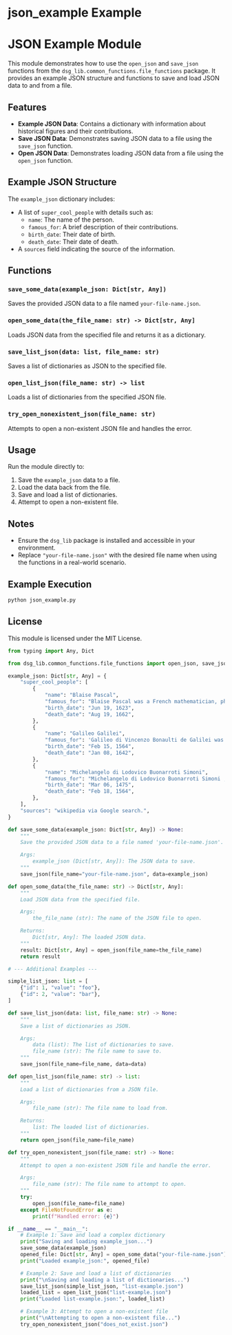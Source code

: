# json_example Example

# JSON Example Module

This module demonstrates how to use the `open_json` and `save_json` functions from the `dsg_lib.common_functions.file_functions` package. It provides an example JSON structure and functions to save and load JSON data to and from a file.

## Features

- **Example JSON Data**: Contains a dictionary with information about historical figures and their contributions.
- **Save JSON Data**: Demonstrates saving JSON data to a file using the `save_json` function.
- **Open JSON Data**: Demonstrates loading JSON data from a file using the `open_json` function.

## Example JSON Structure

The `example_json` dictionary includes:
- A list of `super_cool_people` with details such as:
  - `name`: The name of the person.
  - `famous_for`: A brief description of their contributions.
  - `birth_date`: Their date of birth.
  - `death_date`: Their date of death.
- A `sources` field indicating the source of the information.

## Functions

### `save_some_data(example_json: Dict[str, Any])`
Saves the provided JSON data to a file named `your-file-name.json`.

### `open_some_data(the_file_name: str) -> Dict[str, Any]`
Loads JSON data from the specified file and returns it as a dictionary.

### `save_list_json(data: list, file_name: str)`
Saves a list of dictionaries as JSON to the specified file.

### `open_list_json(file_name: str) -> list`
Loads a list of dictionaries from the specified JSON file.

### `try_open_nonexistent_json(file_name: str)`
Attempts to open a non-existent JSON file and handles the error.

## Usage

Run the module directly to:
1. Save the `example_json` data to a file.
2. Load the data back from the file.
3. Save and load a list of dictionaries.
4. Attempt to open a non-existent file.

## Notes

- Ensure the `dsg_lib` package is installed and accessible in your environment.
- Replace `"your-file-name.json"` with the desired file name when using the functions in a real-world scenario.

## Example Execution

```bash
python json_example.py
```
## License
This module is licensed under the MIT License.

```python
from typing import Any, Dict

from dsg_lib.common_functions.file_functions import open_json, save_json

example_json: Dict[str, Any] = {
    "super_cool_people": [
        {
            "name": "Blaise Pascal",
            "famous_for": "Blaise Pascal was a French mathematician, physicist, inventor, writer and Catholic theologian. He was a child prodigy who was educated by his father, a tax collector in Rouen. Pascal's earliest work was in the natural and applied sciences where he made important contributions to the study of fluids, and clarified the concepts of pressure and vacuum by generalising the work of Evangelista Torricelli. Pascal also wrote in defence of the scientific method.",  # noqa: E501
            "birth_date": "Jun 19, 1623",
            "death_date": "Aug 19, 1662",
        },
        {
            "name": "Galileo Galilei",
            "famous_for": 'Galileo di Vincenzo Bonaulti de Galilei was an Italian astronomer, physicist and engineer, sometimes described as a polymath, from Pisa. Galileo has been called the "father of observational astronomy", the "father of modern physics", the "father of the scientific method", and the "father of modern science".',  # noqa: E501
            "birth_date": "Feb 15, 1564",
            "death_date": "Jan 08, 1642",
        },
        {
            "name": "Michelangelo di Lodovico Buonarroti Simoni",
            "famous_for": "Michelangelo di Lodovico Buonarroti Simoni , known best as simply Michelangelo, was an Italian sculptor, painter, architect and poet of the High Renaissance born in the Republic of Florence, who exerted an unparalleled influence on the development of Western art.",  # noqa: E501
            "birth_date": "Mar 06, 1475",
            "death_date": "Feb 18, 1564",
        },
    ],
    "sources": "wikipedia via Google search.",
}

def save_some_data(example_json: Dict[str, Any]) -> None:
    """
    Save the provided JSON data to a file named 'your-file-name.json'.

    Args:
        example_json (Dict[str, Any]): The JSON data to save.
    """
    save_json(file_name="your-file-name.json", data=example_json)

def open_some_data(the_file_name: str) -> Dict[str, Any]:
    """
    Load JSON data from the specified file.

    Args:
        the_file_name (str): The name of the JSON file to open.

    Returns:
        Dict[str, Any]: The loaded JSON data.
    """
    result: Dict[str, Any] = open_json(file_name=the_file_name)
    return result

# --- Additional Examples ---

simple_list_json: list = [
    {"id": 1, "value": "foo"},
    {"id": 2, "value": "bar"},
]

def save_list_json(data: list, file_name: str) -> None:
    """
    Save a list of dictionaries as JSON.

    Args:
        data (list): The list of dictionaries to save.
        file_name (str): The file name to save to.
    """
    save_json(file_name=file_name, data=data)

def open_list_json(file_name: str) -> list:
    """
    Load a list of dictionaries from a JSON file.

    Args:
        file_name (str): The file name to load from.

    Returns:
        list: The loaded list of dictionaries.
    """
    return open_json(file_name=file_name)

def try_open_nonexistent_json(file_name: str) -> None:
    """
    Attempt to open a non-existent JSON file and handle the error.

    Args:
        file_name (str): The file name to attempt to open.
    """
    try:
        open_json(file_name=file_name)
    except FileNotFoundError as e:
        print(f"Handled error: {e}")

if __name__ == "__main__":
    # Example 1: Save and load a complex dictionary
    print("Saving and loading example_json...")
    save_some_data(example_json)
    opened_file: Dict[str, Any] = open_some_data("your-file-name.json")
    print("Loaded example_json:", opened_file)

    # Example 2: Save and load a list of dictionaries
    print("\nSaving and loading a list of dictionaries...")
    save_list_json(simple_list_json, "list-example.json")
    loaded_list = open_list_json("list-example.json")
    print("Loaded list-example.json:", loaded_list)

    # Example 3: Attempt to open a non-existent file
    print("\nAttempting to open a non-existent file...")
    try_open_nonexistent_json("does_not_exist.json")
```
